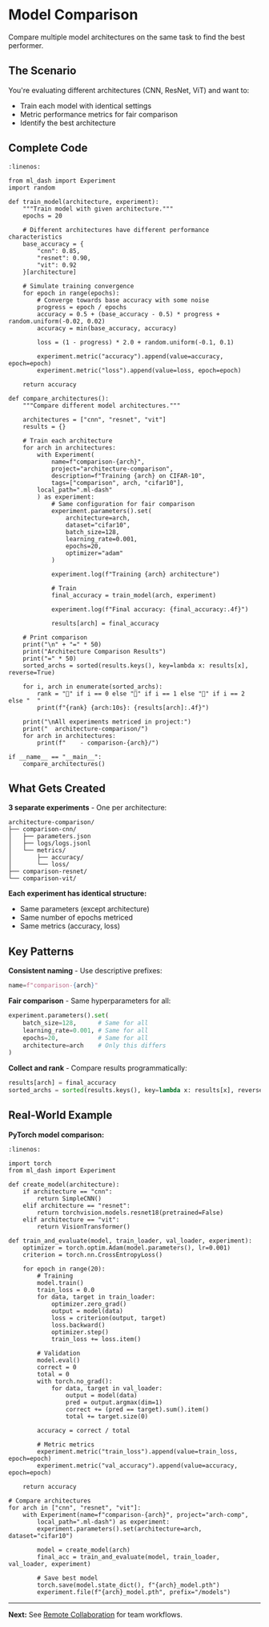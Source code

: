 # Model Comparison

Compare multiple model architectures on the same task to find the best performer.

## The Scenario

You're evaluating different architectures (CNN, ResNet, ViT) and want to:
- Train each model with identical settings
- Metric performance metrics for fair comparison
- Identify the best architecture

## Complete Code

```{code-block} python
:linenos:

from ml_dash import Experiment
import random

def train_model(architecture, experiment):
    """Train model with given architecture."""
    epochs = 20

    # Different architectures have different performance characteristics
    base_accuracy = {
        "cnn": 0.85,
        "resnet": 0.90,
        "vit": 0.92
    }[architecture]

    # Simulate training convergence
    for epoch in range(epochs):
        # Converge towards base accuracy with some noise
        progress = epoch / epochs
        accuracy = 0.5 + (base_accuracy - 0.5) * progress + random.uniform(-0.02, 0.02)
        accuracy = min(base_accuracy, accuracy)

        loss = (1 - progress) * 2.0 + random.uniform(-0.1, 0.1)

        experiment.metric("accuracy").append(value=accuracy, epoch=epoch)
        experiment.metric("loss").append(value=loss, epoch=epoch)

    return accuracy

def compare_architectures():
    """Compare different model architectures."""

    architectures = ["cnn", "resnet", "vit"]
    results = {}

    # Train each architecture
    for arch in architectures:
        with Experiment(
            name=f"comparison-{arch}",
            project="architecture-comparison",
            description=f"Training {arch} on CIFAR-10",
            tags=["comparison", arch, "cifar10"],
        local_path=".ml-dash"
        ) as experiment:
            # Same configuration for fair comparison
            experiment.parameters().set(
                architecture=arch,
                dataset="cifar10",
                batch_size=128,
                learning_rate=0.001,
                epochs=20,
                optimizer="adam"
            )

            experiment.log(f"Training {arch} architecture")

            # Train
            final_accuracy = train_model(arch, experiment)

            experiment.log(f"Final accuracy: {final_accuracy:.4f}")

            results[arch] = final_accuracy

    # Print comparison
    print("\n" + "=" * 50)
    print("Architecture Comparison Results")
    print("=" * 50)
    sorted_archs = sorted(results.keys(), key=lambda x: results[x], reverse=True)

    for i, arch in enumerate(sorted_archs):
        rank = "🥇" if i == 0 else "🥈" if i == 1 else "🥉" if i == 2 else "  "
        print(f"{rank} {arch:10s}: {results[arch]:.4f}")

    print("\nAll experiments metriced in project:")
    print("  architecture-comparison/")
    for arch in architectures:
        print(f"    - comparison-{arch}/")

if __name__ == "__main__":
    compare_architectures()
```

## What Gets Created

**3 separate experiments** - One per architecture:
```
architecture-comparison/
├── comparison-cnn/
│   ├── parameters.json
│   ├── logs/logs.jsonl
│   └── metrics/
│       ├── accuracy/
│       └── loss/
├── comparison-resnet/
└── comparison-vit/
```

**Each experiment has identical structure:**
- Same parameters (except architecture)
- Same number of epochs metriced
- Same metrics (accuracy, loss)

## Key Patterns

**Consistent naming** - Use descriptive prefixes:
```python
name=f"comparison-{arch}"
```

**Fair comparison** - Same hyperparameters for all:
```python
experiment.parameters().set(
    batch_size=128,      # Same for all
    learning_rate=0.001, # Same for all
    epochs=20,           # Same for all
    architecture=arch    # Only this differs
)
```

**Collect and rank** - Compare results programmatically:
```python
results[arch] = final_accuracy
sorted_archs = sorted(results.keys(), key=lambda x: results[x], reverse=True)
```

## Real-World Example

**PyTorch model comparison:**

```{code-block} python
:linenos:

import torch
from ml_dash import Experiment

def create_model(architecture):
    if architecture == "cnn":
        return SimpleCNN()
    elif architecture == "resnet":
        return torchvision.models.resnet18(pretrained=False)
    elif architecture == "vit":
        return VisionTransformer()

def train_and_evaluate(model, train_loader, val_loader, experiment):
    optimizer = torch.optim.Adam(model.parameters(), lr=0.001)
    criterion = torch.nn.CrossEntropyLoss()

    for epoch in range(20):
        # Training
        model.train()
        train_loss = 0.0
        for data, target in train_loader:
            optimizer.zero_grad()
            output = model(data)
            loss = criterion(output, target)
            loss.backward()
            optimizer.step()
            train_loss += loss.item()

        # Validation
        model.eval()
        correct = 0
        total = 0
        with torch.no_grad():
            for data, target in val_loader:
                output = model(data)
                pred = output.argmax(dim=1)
                correct += (pred == target).sum().item()
                total += target.size(0)

        accuracy = correct / total

        # Metric metrics
        experiment.metric("train_loss").append(value=train_loss, epoch=epoch)
        experiment.metric("val_accuracy").append(value=accuracy, epoch=epoch)

    return accuracy

# Compare architectures
for arch in ["cnn", "resnet", "vit"]:
    with Experiment(name=f"comparison-{arch}", project="arch-comp",
        local_path=".ml-dash") as experiment:
        experiment.parameters().set(architecture=arch, dataset="cifar10")

        model = create_model(arch)
        final_acc = train_and_evaluate(model, train_loader, val_loader, experiment)

        # Save best model
        torch.save(model.state_dict(), f"{arch}_model.pth")
        experiment.file(f"{arch}_model.pth", prefix="/models")
```

---

**Next:** See [Remote Collaboration](remote-collaboration.md) for team workflows.
